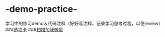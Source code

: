 # -demo-practice-
学习中的练习demo＆代码注释（好好写注释，记录学习思考过程，以便review）
###[选项卡](https://hxvin.github.io/-demo-practice-/demo选项卡/demo选项卡.html)
###[扫描加我微信](http://hxvin.me/-demo-practice-/weixincontact/weixincontact.html)

